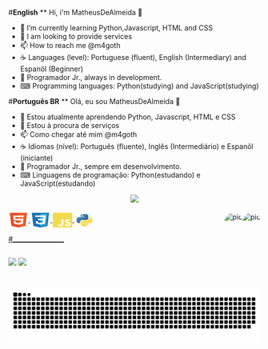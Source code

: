 #______English______
** Hi, i'm MatheusDeAlmeida 👋
- 🌱 I’m currently learning Python,Javascript, HTML and CSS
- 💞️ I am looking to provide services
- 📫 How to reach me @m4goth
- ☕ Languages (level):
Portuguese (fluent), English (Intermediary) and Espanõl (Beginner)
- 👀 Programador Jr., always in development.
- ⌨ Programming languages:
Python(studying) and JavaScript(studying)

#______Português BR______
** Olá, eu sou MatheusDeAlmeida 👋
- 🌱 Estou atualmente aprendendo Python, Javascript, HTML e CSS
- 💞️ Estou à procura de serviços
- 📫 Como chegar até mim @m4goth
- ☕ Idiomas (nível):
Português (fluente), Inglês (Intermediário) e Espanõl (iniciante)
- 👀 Programador Jr., sempre em desenvolvimento.
- ⌨ Linguagens de programação:
Python(estudando) e JavaScript(estudando)

<div align="center">
  <a href="https://github.com/MatheusDeAlmeidaSilveira">
  <img height="180em" src="https://github-readme-stats.vercel.app/api/top-langs/?username=MatheusDeAlmeidaSilveira&layout=compact&langs_count=7&theme=dracula"/>
</div>

<div style="display: inline_block"><br>
  <img align="right" alt="pic" height="150" style="border-radius:100px;" src=" https://media.discordapp.net/attachments/929515475283628094/936595477699383296/1_3.png">
  <img align="center" alt="HTML" height="30" width="40" src="https://raw.githubusercontent.com/devicons/devicon/master/icons/html5/html5-original.svg">
  <img align="center" alt="CSS" height="30" width="40" src="https://raw.githubusercontent.com/devicons/devicon/master/icons/css3/css3-original.svg">
  <img align="center" alt="Js" height="30" width="40" src="https://raw.githubusercontent.com/devicons/devicon/master/icons/javascript/javascript-plain.svg">
  <img align="center" alt="Python" height="30" width="40" src="https://raw.githubusercontent.com/devicons/devicon/master/icons/python/python-original.svg">
  <img align="right" alt="pic" height="150" style="border-radius:100px;" src="https://cdn.discordapp.com/attachments/929515475283628094/935168831310151680/gif_programador.gif">
</div>

#________________
 
 ##
  
 <div> 
  <a href="https://instagram.com/m4goth" target="_blank"><img src="https://img.shields.io/badge/-Instagram-%23E4405F?style=for-the-badge&logo=instagram&logoColor=white" target="_blank"></a>
  <a href="https://www.linkedin.com/in/matheusdealmeidasilveira" target="_blank"><img src="https://img.shields.io/badge/-LinkedIn-%230077B5?style=for-the-badge&logo=linkedin&logoColor=white" target="_blank"></a> 
 
  ![Snake animation](https://github.com/MatheusDeAlmeidaSilveira/MatheusDeAlmeidaSilveira/blob/output/github-contribution-grid-snake.svg)
 
</div> 
  
